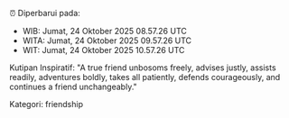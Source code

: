 ⏰ Diperbarui pada:
- WIB: Jumat, 24 Oktober 2025 08.57.26 UTC
- WITA: Jumat, 24 Oktober 2025 09.57.26 UTC
- WIT: Jumat, 24 Oktober 2025 10.57.26 UTC

Kutipan Inspiratif:
"A true friend unbosoms freely, advises justly, assists readily, adventures boldly, takes all patiently, defends courageously, and continues a friend unchangeably."


Kategori: friendship

